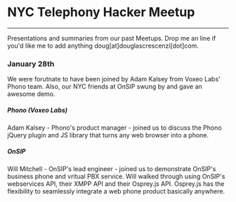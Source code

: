 <h1>NYC Telephony Hacker Meetup</h1>
<hr>
Presentations and summaries from our past Meetups. Drop me an line if you'd like me to add anything doug[at]douglascrescenzi[dot]com.
<br>
<h3>January 28th</h3>
We were forutnate to have been joined by Adam Kalsey from Voxeo Labs' Phono team. Also, our NYC friends at OnSIP swung by and gave an awesome demo. 
<br>
<h5>Phono (Voxeo Labs)</h5>
<p>
Adam Kalsey - Phono's product manager - joined us to discuss the Phono jQuery plugin and JS library that turns any web browser into a phone.
<p>
<h5>OnSIP</h5>
<p>
Will Mitchell - OnSIP's lead engineer - joined us to demonstrate OnSIP's business phone and vritual PBX service. Will walked through using OnSIP's webservices API, their XMPP API and their Osprey.js API. Osprey.js has the flexibility to seamlessly integrate a web phone product basically anywhere.
